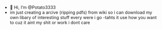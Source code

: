- 👋 Hi, I’m @Potato3333
- im just creating a arcive (ripping pdfs) from wiki so i can download my own libary of interesting stuff every were i go
-tahts it use how you want to cuz it aint my shit or work i dont care
<!---
Potato3333/Potato3333 is a ✨ special ✨ repository because its `README.md` (this file) appears on your GitHub profile.
You can click the Preview link to take a look at your changes.
--->

